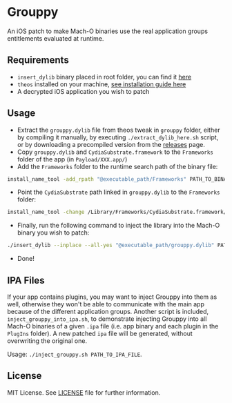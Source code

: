 # Grouppy
An iOS patch to make Mach-O binaries use the real application groups entitlements evaluated at runtime.

## Requirements
* `insert_dylib` binary placed in root folder, you can find it [here](https://github.com/Tyilo/insert_dylib)
* `theos` installed on your machine, [see installation guide here](https://github.com/theos/theos/wiki/Installation)
* A decrypted iOS application you wish to patch

## Usage
* Extract the `grouppy.dylib` file from theos tweak in `grouppy` folder, either by compiling it manually, by executing `./extract_dylib_here.sh` script, or by downloading a precompiled version from the [releases](https://github.com/n3d1117/Grouppy/releases/latest) page.
* Copy `grouppy.dylib` and `CydiaSubstrate.framework` to the `Frameworks` folder of the app (in `Payload/XXX.app/`)
* Add the `Frameworks` folder to the runtime search path of the binary file:
```bash
install_name_tool -add_rpath "@executable_path/Frameworks" PATH_TO_BINARY_FILE
```
* Point the `CydiaSubstrate` path linked in `grouppy.dylib` to the `Frameworks` folder:
```bash
install_name_tool -change /Library/Frameworks/CydiaSubstrate.framework/CydiaSubstrate @rpath/CydiaSubstrate.framework/CydiaSubstrate Frameworks/grouppy.dylib
```
* Finally, run the following command to inject the library into the Mach-O binary you wish to patch:
```bash
./insert_dylib --inplace --all-yes "@executable_path/grouppy.dylib" PATH_TO_BINARY_FILE
```
* Done!

## IPA Files
If your app contains plugins, you may want to inject Grouppy into them as well, otherwise they won't be able to communicate with the main app because of the different application groups. Another script is included, `inject_grouppy_into_ipa.sh`, to demonstrate injecting Grouppy into all Mach-O binaries of a given `.ipa` file (i.e. app binary and each plugin in the `PlugIns` folder). A new patched `ipa` file will be generated, without overwriting the original one.

Usage: `./inject_grouppy.sh PATH_TO_IPA_FILE`.

## License
MIT License. See [LICENSE](LICENSE) file for further information.
